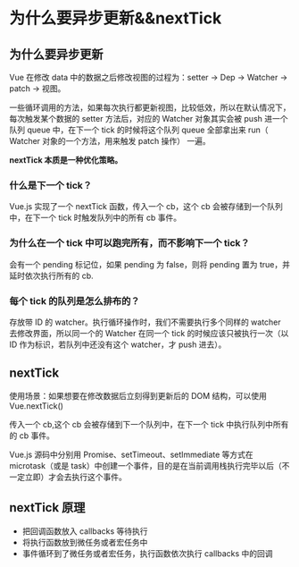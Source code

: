 # 为什么要异步更新&&nextTick

## 为什么要异步更新

Vue 在修改 data 中的数据之后修改视图的过程为：setter -> Dep -> Watcher -> patch -> 视图。

一些循环调用的方法，如果每次执行都更新视图，比较低效，所以在默认情况下，每次触发某个数据的 setter 方法后，对应的 Watcher 对象其实会被 push 进一个队列 queue 中，在下一个 tick 的时候将这个队列 queue 全部拿出来 run（ Watcher 对象的一个方法，用来触发 patch 操作） 一遍。

**nextTick 本质是一种优化策略。**

### 什么是下一个 tick？

Vue.js 实现了一个 nextTick 函数，传入一个 cb，这个 cb 会被存储到一个队列中，在下一个 tick 时触发队列中的所有 cb 事件。

### 为什么在一个 tick 中可以跑完所有，而不影响下一个 tick？

会有一个 pending 标记位，如果 pending 为 false，则将 pending 置为 true，并延时依次执行所有的 cb.

### 每个 tick 的队列是怎么排布的？

存放带 ID 的 watcher。执行循环操作时，我们不需要执行多个同样的 watcher 去修改界面，所以同一个的 Watcher 在同一个 tick 的时候应该只被执行一次（以 ID 作为标识，若队列中还没有这个 watcher，才 push 进去）。

## nextTick

使用场景：如果想要在修改数据后立刻得到更新后的 DOM 结构，可以使用 Vue.nextTick()

传入一个 cb,这个 cb 会被存储到下一个队列中，在下一个 tick 中执行队列中所有的 cb 事件。

Vue.js 源码中分别用 Promise、setTimeout、setImmediate 等方式在 microtask（或是 task）中创建一个事件，目的是在当前调用栈执行完毕以后（不一定立即）才会去执行这个事件。

## nextTick 原理

- 把回调函数放入 callbacks 等待执行
- 将执行函数放到微任务或者宏任务中
- 事件循环到了微任务或者宏任务，执行函数依次执行 callbacks 中的回调
